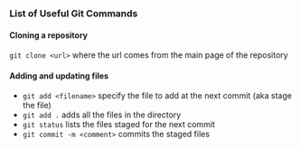 ### List of Useful Git Commands ###

#### Cloning a repository ####
`git clone <url>` where the url comes from the main page of the repository


#### Adding and updating files ####
- `git add <filename>` specify the file to add at the next commit (aka stage the file)
- `git add .` adds all the files in the directory
- `git status` lists the files staged for the next commit
- `git commit -m <comment>` commits the staged files

